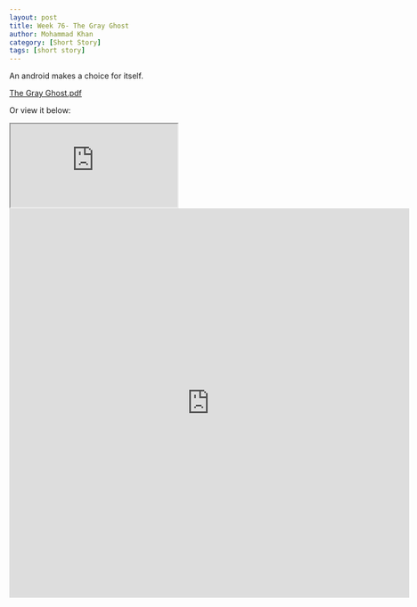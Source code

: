 ```yaml
---
layout: post
title: Week 76- The Gray Ghost
author: Mohammad Khan
category: [Short Story]
tags: [short story]
---
```

An android makes a choice for itself.




<p><a href="https://drive.google.com/file/d/1-jsImk747P-AXiLiLxnNvvdXIDyMW5f_/view?usp=sharing">
The Gray Ghost.pdf</a></p>


Or view it below: 
<!-- <embed src="https://drive.google.com/file/d/1mrL8nISYXGzBGAjVw-4hgwagVCEkNMaT/view?usp=sharing#toolbar=0" width="800px" height="2100px" /> -->
<iframe src="https://docs.google.com/document/d/e/2PACX-1vQucd7V8ExZKgvN4cX9l-y3NPkGfw5Xd3iaOJPMJGEPslJS319WELyoW_6KapvMc2TRSx-ZYltHR5cb/pub?embedded=true"></iframe>
<iframe
src="https://drive.google.com/file/d/1-jsImk747P-AXiLiLxnNvvdXIDyMW5f_/view?usp=sharing&embedded=true"
style="width:718px; height:700px;" frameborder="0"></iframe>
